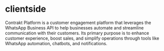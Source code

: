 # clientside
Contrakt Platform is a customer engagement platform that leverages the WhatsApp Business API to help businesses automate and streamline communication with their customers. Its primary purpose is to enhance customer experience, boost sales, and simplify operations through tools like WhatsApp automation, chatbots, and notifications.
